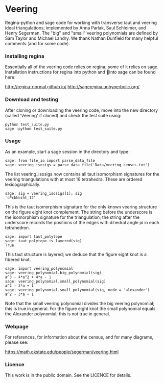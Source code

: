 # Veering

Regina-python and sage code for working with transverse taut and
veering ideal triangulations; implemented by Anna Parlak, Saul
Schleimer, and Henry Segerman.  The "big" and "small" veering
polynomials are defined by Sam Taylor and Michael Landry.  We thank
Nathan Dunfield for many helpful comments (and for some code).

### Installing regina

Essentially all of the veering code relies on regina; some of it
relies on sage.  Installation instructions for regina into python and
into sage can be found here:

http://regina-normal.github.io/
http://sageregina.unhyperbolic.org/

### Download and testing

After cloning or downloading the veering code, move into the new
directory (called 'Veering' if cloned) and check the test suite using:

    python test_suite.py
    sage -python test_suite.py

### Usage

As an example, start a sage session in the directory and type:

    sage: from file_io import parse_data_file
    sage: veering_isosigs = parse_data_file('Data/veering_census.txt')

The list veering_isosigs now contains all taut isomorphism signatures
for the veering triangulations with at most 16 tetrahedra.  These are
ordered lexicographically.

    sage: sig = veering_isosigs[1]; sig
    'cPcbbbiht_12'

This is the taut isomorphism signature for the only known veering
structure on the figure eight knot complement.  The string before the
underscore is the isomorphism signature for the triangulation; the
string after the underscore records the positions of the edges with
dihedral angle pi in each tetrahedron.

    sage: import taut_polytope
    sage: taut_polytope.is_layered(sig)
    True

This taut structure is layered; we deduce that the figure eight knot
is a fibered knot.

    sage: import veering_polynomial
    sage: veering_polynomial.big_polynomial(sig)
    a^3 - 4*a^2 + 4*a - 1
    sage: veering_polynomial.small_polynomial(sig)
    a^2 - 3*a + 1
    sage: veering_polynomial.small_polynomial(sig, mode = 'alexander')
    a^2 - 3*a + 1

Note that the small veering polynomial divides the big veering
polynomial; this is true in general.  For the figure eight knot the
small polynomial equals the Alexander polynomial; this is not true in
general.

### Webpage

For references, for information about the census, and for many
diagrams, please see:

https://math.okstate.edu/people/segerman/veering.html

### Licence

This work is in the public domain.  See the LICENCE for details.
